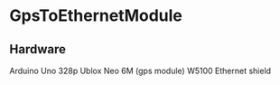 # GpsToEthernetModule

## Hardware
Arduino Uno 328p
Ublox Neo 6M (gps module)
W5100 Ethernet shield
